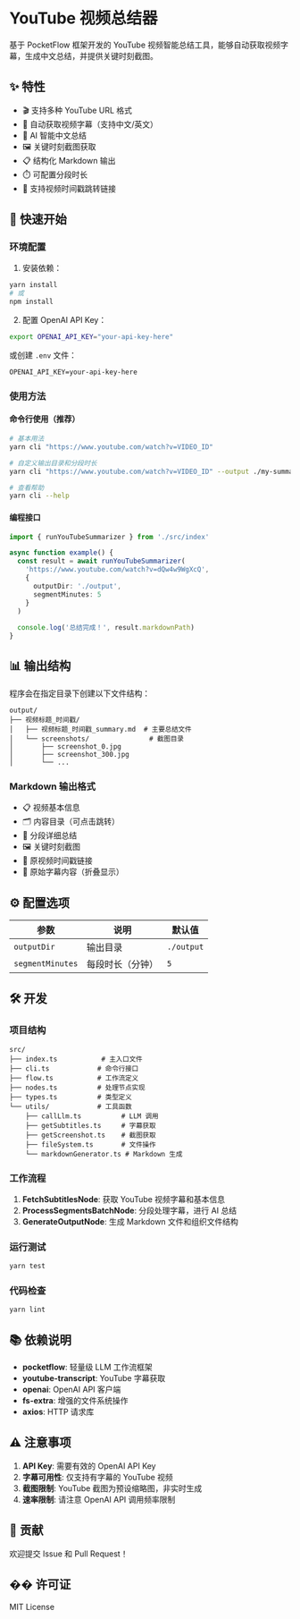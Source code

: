 # YouTube 视频总结器

基于 PocketFlow 框架开发的 YouTube 视频智能总结工具，能够自动获取视频字幕，生成中文总结，并提供关键时刻截图。

## ✨ 特性

- 🎬 支持多种 YouTube URL 格式
- 📝 自动获取视频字幕（支持中文/英文）
- 🤖 AI 智能中文总结
- 🖼️ 关键时刻截图获取
- 📋 结构化 Markdown 输出
- ⏱️ 可配置分段时长
- 🔗 支持视频时间戳跳转链接

## 🚀 快速开始

### 环境配置

1. 安装依赖：
```bash
yarn install
# 或
npm install
```

2. 配置 OpenAI API Key：
```bash
export OPENAI_API_KEY="your-api-key-here"
```

或创建 `.env` 文件：
```env
OPENAI_API_KEY=your-api-key-here
```

### 使用方法

#### 命令行使用（推荐）

```bash
# 基本用法
yarn cli "https://www.youtube.com/watch?v=VIDEO_ID"

# 自定义输出目录和分段时长
yarn cli "https://www.youtube.com/watch?v=VIDEO_ID" --output ./my-summaries --segment 3

# 查看帮助
yarn cli --help
```

#### 编程接口

```typescript
import { runYouTubeSummarizer } from './src/index'

async function example() {
  const result = await runYouTubeSummarizer(
    'https://www.youtube.com/watch?v=dQw4w9WgXcQ',
    {
      outputDir: './output',
      segmentMinutes: 5
    }
  )
  
  console.log('总结完成！', result.markdownPath)
}
```

## 📊 输出结构

程序会在指定目录下创建以下文件结构：

```
output/
├── 视频标题_时间戳/
│   ├── 视频标题_时间戳_summary.md  # 主要总结文件
│   └── screenshots/               # 截图目录
│       ├── screenshot_0.jpg
│       ├── screenshot_300.jpg
│       └── ...
```

### Markdown 输出格式

- 📋 视频基本信息
- 🗂️ 内容目录（可点击跳转）
- 📝 分段详细总结
- 🖼️ 关键时刻截图
- 🔗 原视频时间戳链接
- 📄 原始字幕内容（折叠显示）

## ⚙️ 配置选项

| 参数 | 说明 | 默认值 |
|------|------|--------|
| `outputDir` | 输出目录 | `./output` |
| `segmentMinutes` | 每段时长（分钟） | `5` |

## 🛠️ 开发

### 项目结构

```
src/
├── index.ts           # 主入口文件
├── cli.ts            # 命令行接口
├── flow.ts           # 工作流定义
├── nodes.ts          # 处理节点实现
├── types.ts          # 类型定义
└── utils/            # 工具函数
    ├── callLlm.ts          # LLM 调用
    ├── getSubtitles.ts     # 字幕获取
    ├── getScreenshot.ts    # 截图获取
    ├── fileSystem.ts       # 文件操作
    └── markdownGenerator.ts # Markdown 生成
```

### 工作流程

1. **FetchSubtitlesNode**: 获取 YouTube 视频字幕和基本信息
2. **ProcessSegmentsBatchNode**: 分段处理字幕，进行 AI 总结
3. **GenerateOutputNode**: 生成 Markdown 文件和组织文件结构

### 运行测试

```bash
yarn test
```

### 代码检查

```bash
yarn lint
```

## 📚 依赖说明

- **pocketflow**: 轻量级 LLM 工作流框架
- **youtube-transcript**: YouTube 字幕获取
- **openai**: OpenAI API 客户端
- **fs-extra**: 增强的文件系统操作
- **axios**: HTTP 请求库

## ⚠️ 注意事项

1. **API Key**: 需要有效的 OpenAI API Key
2. **字幕可用性**: 仅支持有字幕的 YouTube 视频
3. **截图限制**: YouTube 截图为预设缩略图，非实时生成
4. **速率限制**: 请注意 OpenAI API 调用频率限制

## 🤝 贡献

欢迎提交 Issue 和 Pull Request！

## �� 许可证

MIT License
